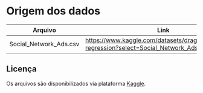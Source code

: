 # Origem dos dados

Arquivo | Link
--------|-------
Social_Network_Ads.csv   |   https://www.kaggle.com/datasets/dragonheir/logistic-regression?select=Social_Network_Ads.csv

## Licença

Os arquivos são disponibilizados via plataforma [Kaggle](https://www.kaggle.com/datasets/dragonheir/logistic-regression).